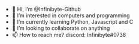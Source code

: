 - 👋 Hi, I’m @Infinibyte-Github
- 👀 I’m interested in computers and programming
- 🌱 I’m currently learning Python, Javascript and C
- 💞️ I’m looking to collaborate on anything
- 📫 How to reach me? discord: Infinibyte#0738
